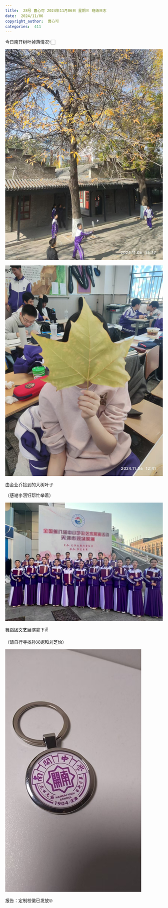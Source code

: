 ```yaml
---
title:  28号 曹心可 2024年11月06日 星期三 班级日志
date:  2024/11/06
copyright_author:  曹心可
categories:  411
---
```


今日南开树叶掉落情况👇🏻

![](https://github.com/nageih/9-blog/blob/main/source/img/41106_28_1.png)

![](https://github.com/nageih/9-blog/blob/main/source/img/41106_28_2.png)

由金业乔捡到的大树叶子

（感谢李涵钰帮忙举着）

![](https://github.com/nageih/9-blog/blob/main/source/img/41106_28_3.png)

舞蹈团文艺展演拿下✌️

（请自行寻找孙米妮和刘芝怡）

 ![](https://github.com/nageih/9-blog/blob/main/source/img/41106_28_4.png)

报告：定制校徽已发放🤓